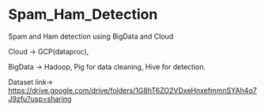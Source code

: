 # Spam_Ham_Detection
Spam and Ham detection using BigData and Cloud

Cloud -> GCP(dataproc),

BigData -> Hadoop, Pig for data cleaning, Hive for detection.

Dataset link-> https://drive.google.com/drive/folders/1G8hT6ZO2VDxeHnxefmmnSYAh4q7J9zfu?usp=sharing

